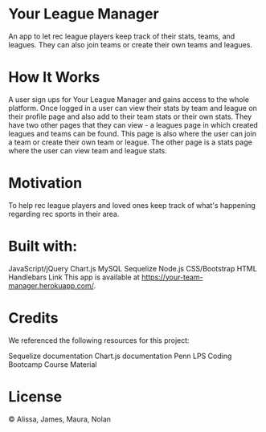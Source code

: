 # Your League Manager
An app to let rec league players keep track of their stats, teams, and leagues. They can also join teams or create their own teams and leagues.
# How It Works
A user sign ups for Your League Manager and gains access to the whole platform.
Once logged in a user can view their stats by team and league on their profile page and also add to their team stats or their own stats.
They have two other pages that they can view - a leagues page in which created leagues and teams can be found. This page is also where the user can join a team or create their own team or league.
The other page is a stats page where the user can view team and league stats.
# Motivation
To help rec league players and loved ones keep track of what's happening regarding rec sports in their area.
# Built with:
JavaScript/jQuery
Chart.js
MySQL
Sequelize
Node.js
CSS/Bootstrap
HTML
Handlebars
Link
This app is available at https://your-team-manager.herokuapp.com/.

# Credits
We referenced the following resources for this project:

Sequelize documentation
Chart.js documentation
Penn LPS Coding Bootcamp Course Material

# License
© Alissa, James, Maura, Nolan
